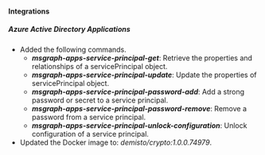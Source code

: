 
#### Integrations

##### Azure Active Directory Applications

- Added the following commands.
  - ***msgraph-apps-service-principal-get***: Retrieve the properties and relationships of a servicePrincipal object.
  - ***msgraph-apps-service-principal-update***: Update the properties of servicePrincipal object.
  - ***msgraph-apps-service-principal-password-add***: Add a strong password or secret to a service principal.
  - ***msgraph-apps-service-principal-password-remove***: Remove a password from a service principal.
  - ***msgraph-apps-service-principal-unlock-configuration***: Unlock configuration of a service principal.
- Updated the Docker image to: *demisto/crypto:1.0.0.74979*.
